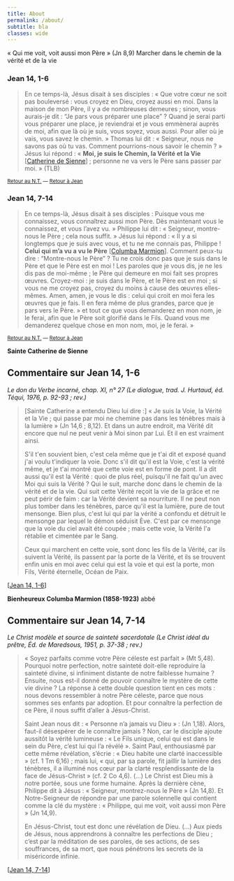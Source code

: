 ```yaml
---
title: About
permalink: /about/
subtitle: bla
classes: wide
---
```


« Qui me voit, voit aussi mon Père » (Jn 8,9)
Marcher dans le chemin de la vérité et de la vie










### Jean 14, 1-6 <a name="jean-14-1-6"></a>

>En ce temps-là, Jésus disait à ses disciples : « Que votre cœur ne soit pas bouleversé : vous croyez en Dieu, croyez aussi en moi. Dans la maison de mon Père, il y a de nombreuses demeures ; sinon, vous aurais-je dit : “Je pars vous préparer une place” ? Quand je serai parti vous préparer une place, je reviendrai et je vous emmènerai auprès de moi, afin que là où je suis, vous soyez, vous aussi. Pour aller où je vais, vous savez le chemin. » Thomas lui dit : « Seigneur, nous ne savons pas où tu vas. Comment pourrions-nous savoir le chemin ? » Jésus lui répond : « **Moi, je suis le Chemin, la Vérité et la Vie** [[Catherine de Sienne](/references/catherinedesienne.html#jean-14-1-6)] ; personne ne va vers le Père sans passer par moi. » (TLB)

<sub>[Retour au N.T.](#nouveautestament) — [Retour à Jean](#jean)</sub>






### Jean 14, 7-14 <a name="jean-14-7-14"></a>

>En ce temps-là, Jésus disait à ses disciples : Puisque vous me connaissez, vous connaîtrez aussi mon Père. Dès maintenant vous le connaissez, et vous l’avez vu. » Philippe lui dit : « Seigneur, montre-nous le Père ; cela nous suffit. » Jésus lui répond : « Il y a si longtemps que je suis avec vous, et tu ne me connais pas, Philippe ! **Celui qui m’a vu a vu le Père** [[Columba Marmion](/references/columbamarmion.html#jean-14-7-14)]. Comment peux-tu dire : “Montre-nous le Père” ? Tu ne crois donc pas que je suis dans le Père et que le Père est en moi ! Les paroles que je vous dis, je ne les dis pas de moi-même ; le Père qui demeure en moi fait ses propres œuvres. Croyez-moi : je suis dans le Père, et le Père est en moi ; si vous ne me croyez pas, croyez du moins à cause des œuvres elles-mêmes. Amen, amen, je vous le dis : celui qui croit en moi fera les œuvres que je fais. Il en fera même de plus grandes, parce que je pars vers le Père. » et tout ce que vous demanderez en mon nom, je le ferai, afin que le Père soit glorifié dans le Fils. Quand vous me demanderez quelque chose en mon nom, moi, je le ferai. »

<sub>[Retour au N.T.](#nouveautestament) — [Retour à Jean](#jean)</sub>





**Sainte Catherine de Sienne**

## Commentaire sur Jean 14, 1-6 <a name="jean-14-1-6"></a>
*Le don du Verbe incarné, chap. XI, n° 27 (Le dialogue, trad. J. Hurtaud, éd. Téqui, 1976, p. 92-93 ; rev.)*

>[Sainte Catherine a entendu Dieu lui dire :] « Je suis la Voie, la Vérité et la Vie ; qui passe par moi ne chemine pas dans les ténèbres mais à la lumière » (Jn 14,6 ; 8,12). Et dans un autre endroit, ma Vérité dit encore que nul ne peut venir à Moi sinon par Lui. Et il en est vraiment ainsi.
>
>S'il t'en souvient bien, c'est cela même que je t'ai dit et exposé quand j'ai voulu t'indiquer la voie. Donc s'il dit qu'il est la Voie, c'est la vérité même, et je t'ai montré que cette voie est en forme de pont. Il a dit aussi qu'il est la Vérité : quoi de plus réel, puisqu'il ne fait qu'un avec Moi qui suis la Vérité ? Qui le suit, marche donc dans le chemin de la vérité et de la vie. Qui suit cette Vérité reçoit la vie de la grâce et ne peut périr de faim : car la Vérité devient sa nourriture. Il ne peut non plus tomber dans les ténèbres, parce qu'il est la lumière, pure de tout mensonge. Bien plus, c'est lui qui par la vérité a confondu et détruit le mensonge par lequel le démon séduisit Ève. C'est par ce mensonge que la voie du ciel avait été coupée ; mais cette voie, la Vérité l'a rétablie et cimentée par le Sang.
>
>Ceux qui marchent en cette voie, sont donc les fils de la Vérité, car ils suivent la Vérité, ils passent par la porte de la Vérité, et ils se trouvent enfin unis en moi avec celui qui est la voie et qui est la porte, mon Fils, Vérité éternelle, Océan de Paix.

[[Jean 14, 1-6](/pages/nouveautestament.html#matthieu-jean-14-1-6)]






**Bienheureux Columba Marmion (1858-1923)**
abbé

## Commentaire sur Jean 14, 7-14 <a name="14-7-14"></a>

*Le Christ modèle et source de sainteté sacerdotale (Le Christ idéal du prêtre, Éd. de Maredsous, 1951, p. 37-38 ; rev.)*

>« Soyez parfaits comme votre Père céleste est parfait » (Mt 5,48). Pourquoi notre perfection, notre sainteté doit-elle reproduire la sainteté divine, si infiniment distante de notre faiblesse humaine ? Ensuite, nous est-il donné de pouvoir connaître le mystère de cette vie divine ? La réponse à cette double question tient en ces mots : nous devons ressembler à notre Père céleste, parce que nous sommes ses enfants par adoption. Et pour connaître la perfection de ce Père, il nous suffit d’aller à Jésus-Christ.
>
>Saint Jean nous dit : « Personne n’a jamais vu Dieu » : (Jn 1,18). Alors, faut-il désespérer de le connaître jamais ? Non, car le disciple ajoute aussitôt la vérité lumineuse : « Le Fils unique, celui qui est dans le sein du Père, c’est lui qui l’a révélé ». Saint Paul, enthousiasmé par cette même révélation, s’écrie : « Dieu habite une clarté inaccessible » (cf. 1 Tm 6,16) ; mais lui, « qui, par sa parole, fit jaillir la lumière des ténèbres, il a illuminé nos cœur par la clarté resplendissante de la face de Jésus-Christ » (cf. 2 Co 4,6). (…) Le Christ est Dieu mis à notre portée, sous une forme humaine. Après la dernière cène, Philippe dit à Jésus : « Seigneur, montrez-nous le Père » (Jn 14,8). Et Notre-Seigneur de répondre par une parole solennelle qui contient comme la clé du mystère : « Philippe, qui me voit, voit aussi mon Père » (Jn 14,9).
>
>En Jésus-Christ, tout est donc une révélation de Dieu. (…) Aux pieds de Jésus, nous apprendrons à connaître les perfections de Dieu ; c’est par la méditation de ses paroles, de ses actions, de ses souffrances, de sa mort, que nous pénétrons les secrets de la miséricorde infinie.

[[Jean 14, 7-14](/pages/nouveautestament.html#matthieu-jean-14-7-14)]

